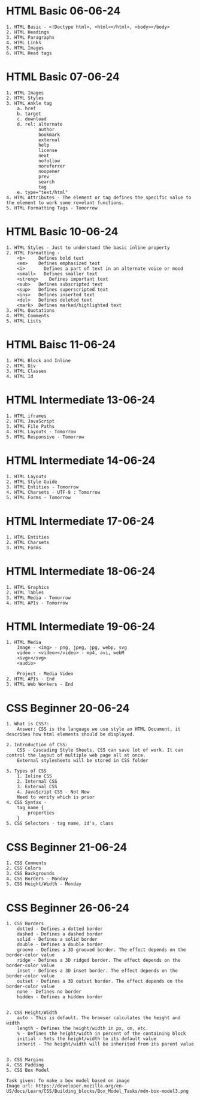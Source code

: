 # HTML Basic 06-06-24 

    1. HTML Basic - <!Doctype html>, <html></html>, <body></body>
    2. HTML Headings
    3. HTML Paragraphs
    4. HTML Links
    5. HTML Images
    6. HTML Head tags

# HTML Basic 07-06-24

    1. HTML Images
    2. HTML Styles
    3. HTML Ankle tag
        a. href
        b. target
        c. download
        d. rel: alternate
                author
                bookmark
                external
                help
                license
                next
                nofollow
                noreferrer
                noopener
                prev
                search
                tag
        e. type="text/html"
    4. HTML Attributes - The element or tag defines the specific value to the element to work some revelant functions.
    5. HTML Formatting Tags - Tomorrow


# HTML Basic 10-06-24

    1. HTML Styles - Just to understand the basic inline property 
    2. HTML Formatting - 
        <b>	    Defines bold text
        <em>	Defines emphasized text 
        <i>	      Defines a part of text in an alternate voice or mood
        <small>	  Defines smaller text
        <strong>	Defines important text
        <sub>	Defines subscripted text
        <sup>	Defines superscripted text
        <ins>	Defines inserted text
        <del>	Defines deleted text
        <mark>	Defines marked/highlighted text
    3. HTML Quotations
    4. HTML Comments
    5. HTML Lists

# HTML Baisc 11-06-24

    1. HTML Block and Inline 
    2. HTML Div
    3. HTML Classes
    4. HTML Id

# HTML Intermediate 13-06-24

    1. HTML iframes
    2. HTML JavaScript
    3. HTML File Paths 
    4. HTML Layouts - Tomorrow
    5. HTML Responsive - Tomorrow

# HTML Intermediate 14-06-24

    1. HTML Layouts
    2. HTML Style Guide
    3. HTML Entities - Tomorrow
    4. HTML Charsets - UTF-8 : Tomorrow
    5. HTML Forms - Tomorrow

# HTML Intermediate 17-06-24

    1. HTML Entities 
    2. HTML Charsets
    3. HTML Forms

# HTML Intermediate 18-06-24

    1. HTML Graphics
    2. HTML Tables
    3. HTML Media - Tomorrow
    4. HTML APIs - Tomorrow

# HTML Intermediate 19-06-24

    1. HTML Media
        Image - <img> - png, jpeg, jpg, webp, svg
        video - <video></video> - mp4, avi, webM
        <svg></svg>
        <audio>

        Project - Media Video
    2. HTML APIs - End
    3. HTML Web Workers - End


# CSS Beginner 20-06-24
    1. What is CSS?:
        Answer: CSS is the language we use style an HTML Document, it describes how html elements should be displayed.

    2. Introduction of CSS:
        CSS - Cascading Style Sheets, CSS can save lot of work. It can control the layout of multiple web page all at once.
        External stylesheets will be stored in CSS folder

    3. Types of CSS
        1. Inline CSS
        2. Internal CSS
        3. External CSS
        4. JavaScript CSS - Not Now
        Need to verify which is prior 
    4. CSS Syntax - 
        tag_name {
            properties
        }
    5. CSS Selectors - tag name, id's, class

# CSS Beginner 21-06-24
    1. CSS Comments
    2. CSS Colors
    3. CSS Backgrounds
    4. CSS Borders - Monday
    5. CSS Height/Width - Monday

# CSS Beginner 26-06-24
    1. CSS Borders
        dotted - Defines a dotted border
        dashed - Defines a dashed border
        solid - Defines a solid border
        double - Defines a double border
        groove - Defines a 3D grooved border. The effect depends on the border-color value
        ridge - Defines a 3D ridged border. The effect depends on the border-color value
        inset - Defines a 3D inset border. The effect depends on the border-color value
        outset - Defines a 3D outset border. The effect depends on the border-color value
        none - Defines no border
        hidden - Defines a hidden border


    2. CSS Height/Width
        auto - This is default. The browser calculates the height and width
        length - Defines the height/width in px, cm, etc.
        % - Defines the height/width in percent of the containing block
        initial - Sets the height/width to its default value
        inherit - The height/width will be inherited from its parent value


    3. CSS Margins
    4. CSS Padding
    5. CSS Box Model

    Task given: To make a box model based on image
    Image url: https://developer.mozilla.org/en-US/docs/Learn/CSS/Building_blocks/Box_Model_Tasks/mdn-box-model3.png